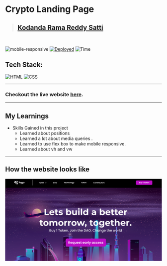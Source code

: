 # Crypto Landing Page

> ## [Kodanda Rama Reddy Satti](https://portfolio-sable-eta-55.vercel.app/)

<br/>

![mobile-responsive](https://img.shields.io/badge/Mobile%20Responsive-NO-green)
[![Deployed](https://img.shields.io/badge/Deployed-Yes-green)](#)
![Time](https://img.shields.io/badge/Time%20Taken-3hrs-green)

## Tech Stack:

![HTML](https://img.shields.io/badge/html-3670A0?style=for-the-badge&logo=html5&logoColor=white)
![CSS](https://img.shields.io/badge/CSS-%234ea94b.svg?style=for-the-badge&logo=css3&logoColor=white)

---

### Checkout the live website [here]().

---

## My Learnings

-   Skills Gained in this project
    -   Learned about positions 
    -   Learned a lot about media queries .
    -   Learned to use flex box to make mobile responsive. 
    -   Learned about vh and vw

---

## How the website looks like

![Desktop](./thumbnail.png)